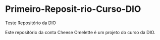 # Primeiro-Reposit-rio-Curso-DIO
Teste Repositório da DIO

Este repositório da conta Cheese Omelette é um projeto do curso da DIO.
